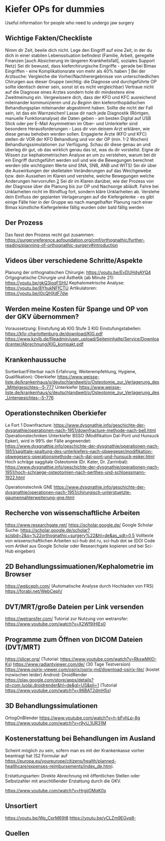 # Kiefer OPs for dummies
Useful information for people who need to undergo jaw surgery

## Wichtige Fakten/Checkliste
Nimm dir Zeit, beeile dich nicht. Lege den Eingriff auf eine Zeit, in der du dich in einer stabilen Lebenssituation befindest (Familie, Arbeit, geregelte Finanzen [auch Absicherung im längeren Krankheitsfall], soziales Support Netz)
Sei dir bewusst, dass kieferchirurgische Eingriffe - gerade bei Bimax Eingriffen - eine Komplikationsrate von mehr als 40% haben [1]
Bei der Arztsuche: Vergleiche die Vorher/Nachherergebnisse von unterschiedlichen Chirurgen aus dieser Gruppe (wichtig: die Diagnose und durchgeführte OP sollte identisch deiner sein, sonst ist es nicht vergleichbar)
Vertraue nicht auf die Diagnose eines Arztes sondern hole dir mindestens eine Zweitmeinung ein.
Vergewissere dich, dass der KFO und KFC ausreichend miteinander kommunizieren und *zu Beginn* den kieferorthopädischen Behandlungsplan miteinander abgestimmt haben. Sollte die nicht der Fall sein, ist das ein Warnzeichen!
Lasse dir nach jede Diagnostik (Röntgen, manuelle Funktionanalyse) die Daten geben - am besten Digital auf USB Stick oder per E-Mail
Asymmetrien im Ober- und Unterkiefer sind besondere Herausforderungen - Lass dir von deinem Arzt erklären, wie diese genau behoben werden sollen.
Engagierte Ärzte (KFO und KFC) stellen dir VOR der KFO Behandlung und vor der OP (min. 1-2 Wochen) Behandlungssimulationen zur Verfügung. Schau dir diese genau an und überleg dir gut, ob das wirklich genau das ist, was du dir vorstellst.
Eigne dir Wissen zur kephalometrischen Analyse an um zu verstehen, warum bei dir ein Eingriff durchgeführt werden soll und wie die Bewegungen berechnet werden (die wichtigsten Werte sind SNA, SNB, ANB und WITS)
Sei dir über die Auswirkungen der skelletalen Veränderungen auf das Weichgewebe bzw. dein Aussehen im Klaren und verstehe, welche Bewegungen welche Änderungen hervorrufen [2]
Sei dir im Klaren darüber, wie der Prozess von der Diagnose über die Planung bis zur OP und Nachsorge abläuft. Fahre bei Unklarheiten nicht im Blindflug fort, sondern kläre Unklarheiten ab.
Verstehe dein Einfluss der geplanten Verlagerungen auf die Kiefergelenke - es gibt einige Fälle hier in der Gruppe wo nach mangelhafter Planung nach einer Bimax künstliche Kiefergelenke fällig wurden oder bald fällig werden
 
## Der Prozess
Das fasst den Prozess recht gut zusammen: https://surgeryreference.aofoundation.org/cmf/orthognathic/further-reading/planning-of-orthognathic-surgery#introduction
 
## Videos über verschiedene Schritte/Aspekte
Planung der orthognatischen Chirurgie: https://youtu.be/EyDUHdyAYQ4
Ortgognatische Chirurgie und Ästhetik (ab Minute 21): https://youtu.be/gkQ3ioqFSHU
Kephalometrische Analyse: https://youtu.be/8YhukNFfCTU
Artikulatoren: https://youtu.be/i0cQHXdF7dw
 
## Werden meine Kosten für Spange und OP von der GKV übernommen?
Voraussetzung: Einstufung ab KIG Stufe 3
KIG Einstufungstabellen:
https://kfo-charlottenburg.de/download/KIG.pdf
https://www.kzvlb.de/fileadmin/user_upload/Seiteninhalte/Service/Downloadcenter/Abrechnung/KIG_kompakt.pdf
 
## Krankenhaussuche
Sortierbar/Filterbar nach Erfahrung, Weiterempfehlung, Hygiene, Qualifikation):
Oberkiefer https://www.weisse-liste.de/krankenhaus/s/deutschlandweit/o/Osteotomie_zur_Verlagerung_des_Mittelgesichtes--5-777
Unterkiefer https://www.weisse-liste.de/krankenhaus/s/deutschlandweit/o/Osteotomie_zur_Verlagerung_des_Untergesichtes--5-776
 
## Operationstechniken Oberkiefer
Le Fort 1 Downfracture: https://www.dysgnathie.info/geschichte-der-dysgnathie/operationen-nach-1951/downfracture-methode-nach-bell.html
Operationstechniken Unterkiefer
BSSO (Modifikation Dal-Pont und Hunsuck Epker), wird in 99% der Fälle angewendet: https://www.dysgnathie.info/geschichte-der-dysgnathie/operationen-nach-1951/sagittale-spaltung-des-unterkiefers-nach-obwegeser/modifikation-obwegesers-operationsmethode-nach-dal-pont-und-hunsuck-epker.html
Hoch schräge saggitale Osteotomie (Dr. Kater, Dr. Zarrinbal): https://www.dysgnathie.info/geschichte-der-dysgnathie/operationen-nach-1951/hoch-schraege-osteotomien-nach-perthes-und-schloessmann-1922.html
 
Operationstechnik GNE
 https://www.dysgnathie.info/geschichte-der-dysgnathie/operationen-nach-1951/chirurgisch-unterstuetzte-gaumennahterweiterung-gne.html
 
## Recherche von wissenschaftliche Arbeiten
https://www.researchgate.net/
https://scholar.google.de/
Google Scholar Suche: https://scholar.google.de/scholar?scisbd=2&q=%22orthognathic+surgery%22&hl=de&as_sdt=0,5
Volltexte von wissenschaftlichen Arbeiten
sci-hub dot ru, sci-hub dot se (DOI Code vom Artikel aus Google Scholar oder Researchgate kopieren und bei Sci-Hub eingeben)
 
## 2D Behandlungssimuationen/Kephalometrie im Browser
https://webceph.com/ (Automatische Analyse durch Hochladen von FRS)
https://forabi.net/WebCeph/
 
## DVT/MRT/große Dateien per Link versenden
https://wetransfer.com/
Tutorial zur Nutzung von wetransfer: https://www.youtube.com/watch?v=X2Wf9iHIEs0
 
## Programme zum Öffnen von DICOM Dateien (DVT/MRT)
https://slicer.org/ (Tutorial: https://www.youtube.com/watch?v=RkswMtIO-Ks)
https://www.radiantviewer.com/de/ (30 Tage Testversion)
https://www.osirix-viewer.com/osirix/osirix-md/download-osirix-lite/ (kostet inzwischen leider)
Android: DroidRender https://play.google.com/store/apps/details?id=com.luolai.droidrender&hl=de&gl=US&pli=1 (Tutorial https://www.youtube.com/watch?v=96BAT2dmH5s)
 
## 3D Behandlungssimulationen
OrtogOnBlender 
https://www.youtube.com/watch?v=h-bFvhLp-8g
https://www.youtube.com/watch?v=r9yU_1UR31M

## Kostenerstattung bei Behandlungen im Ausland

Scheint möglich zu sein, sofern man es mit der Krankenkasse vorher beantragt hat (S2 Formular auf https://europa.eu/youreurope/citizens/health/planned-healthcare/expenses-reimbursements/index_de.htm).

Erstattungsarten: Direkte Abrechnung mit öffentlichen Stellen oder Selbstzahler mit anschlißender Erstattung durch die GKV.
 
 
https://www.youtube.com/watch?v=HrgijOMqK0s

## Unsortiert
https://youtu.be/Wp_CprM69t8
https://youtu.be/vCLZm9EGvq8- 
## Quellen
[1]: https://www.ncbi.nlm.nih.gov/pmc/articles/PMC5342970/#:~:text=The%20rate%20of%20complications%20after,to%20undergo%20the%20procedure5.
[2]: https://www.sciencedirect.com/science/article/abs/pii/S1010518214000341
 
